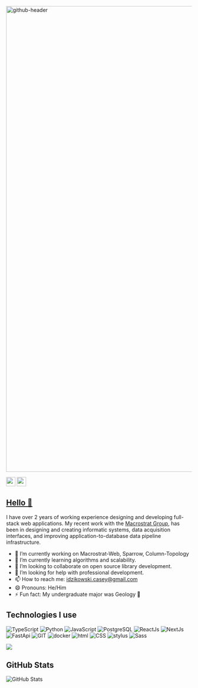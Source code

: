 <img width="1262" alt="github-header" src="https://user-images.githubusercontent.com/65414051/143598348-2dcfde16-a10f-4d90-936a-3dbe08d06939.png">
<p><a href="https://www.linkedin.com/in/casey-idzikowski-742858108/"><img src="https://img.shields.io/badge/linkedin-%230077B5.svg?&style=for-the-badge&logo=linkedin&logoColor=white" height=25></a> <a href="https://www.instagram.com/casey_idz/"><img src="https://img.shields.io/badge/instagram-%23E4405F.svg?&style=for-the-badge&logo=instagram&logoColor=white" height=25></a></a></p>

## [Hello 👋](https://idzikowski-casey.github.io/personal-site/#home)

I have over 2 years of working experience designing and developing full-stack web applications. My recent work with the [Macrostrat Group](https://macrostrat.org/), has been in designing and creating informatic systems, data acquisition interfaces, and improving application-to-database data pipeline infrastructure.

- 🔭 I’m currently working on Macrostrat-Web, Sparrow, Column-Topology
- 🌱 I’m currently learning algorithms and scalability.
- 👯 I’m looking to collaborate on open source library development.
- 🤔 I’m looking for help with professional development.
- 📫 How to reach me: idzikowski.casey@gmail.com
- 😄 Pronouns: He/Him
- ⚡ Fun fact: My undergraduate major was Geology 🌋

<h2>Technologies I use</h2>
<p>
  <img src="https://img.shields.io/badge/typescript-%23007ACC.svg?style=for-the-badge&logo=typescript&logoColor=white" alt="TypeScript"/>
  <img src="https://img.shields.io/badge/python-3670A0?style=for-the-badge&logo=python&logoColor=ffdd54" alt="Python"/>
  <img src="https://img.shields.io/badge/javascript-%23323330.svg?style=for-the-badge&logo=javascript&logoColor=%23F7DF1E" alt="JavaScript"/>
  <img src="https://img.shields.io/badge/postgres-%23316192.svg?style=for-the-badge&logo=postgresql&logoColor=white" alt="PostgreSQL"/>
  <img src="https://img.shields.io/badge/react-%2320232a.svg?style=for-the-badge&logo=react&logoColor=%2361DAFB" alt="ReactJs"/>
  <img src="https://img.shields.io/badge/Next-black?style=for-the-badge&logo=next.js&logoColor=white" alt="NextJs"/>
  <img src="https://img.shields.io/badge/FastAPI-005571?style=for-the-badge&logo=fastapi" alt="FastApi"/>
  <img src="https://img.shields.io/badge/git-%23F05033.svg?style=for-the-badge&logo=git&logoColor=white" alt="GIT"/>
  <img src="https://img.shields.io/badge/docker-%230db7ed.svg?style=for-the-badge&logo=docker&logoColor=white" alt="docker"/>
  <img src="https://img.shields.io/badge/html5-%23E34F26.svg?style=for-the-badge&logo=html5&logoColor=white" alt="html"/>
  <img src="https://img.shields.io/badge/css3-%231572B6.svg?style=for-the-badge&logo=css3&logoColor=white" alt="CSS"/>
  <img src="https://img.shields.io/badge/stylus-%23ff6347.svg?style=for-the-badge&logo=stylus&logoColor=white" alt="stylus"/>
  <img src="https://img.shields.io/badge/SASS-hotpink.svg?style=for-the-badge&logo=SASS&logoColor=white" alt="Sass"/>
</p>
<img src = "https://github-readme-stats.vercel.app/api/top-langs/?username=Idzikowski-Casey&layout=compact">

<h2>GitHub Stats</h2>
<p><img src="https://github-readme-stats.vercel.app/api?username=Idzikowski-Casey&amp;show_icons=true" alt="GitHub Stats"></p>
